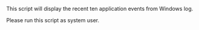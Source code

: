 This script will display the recent ten application events from Windows log.

Please run this script as system user.
